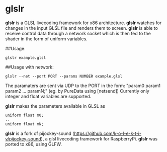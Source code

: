 # glslr
**glslr** is a GLSL livecoding framework for x86 architecture.
**glslr** watches for changes in the input GLSL file and renders them to screen.
**glslr** is able to receive control data through a network socket which is then fed to the shader in the form of uniform variables.

##Usage:
```
glslr example.glsl
```
##Usage with network:
```
glslr --net --port PORT --params NUMBER example.glsl
```

The paramaters are sent via UDP to the PORT in the form: 
"param0 param1 param2 ... paramN;" (eg. by PureData using [netsend])
Currently only integer and float variables are supported.

**glslr** makes the parameters available in GLSL as 
```
uniform float m0;
..
uniform float mN;
```

**glslr** is a fork of pijockey-sound (https://github.com/k-o-l-e-k-t-i-v/pijockey-sound), a glsl livecoding framework for RaspberryPi.
**glslr** was ported to x86, using GLFW.

